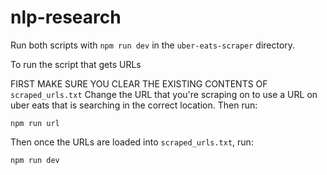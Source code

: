 # nlp-research

Run both scripts with `npm run dev` in the `uber-eats-scraper` directory.

To run the script that gets URLs

FIRST MAKE SURE YOU CLEAR THE EXISTING CONTENTS OF `scraped_urls.txt`
Change the URL that you're scraping on to use a URL on uber eats that is searching in the correct location.
Then run:

```
npm run url
```

Then once the URLs are loaded into `scraped_urls.txt`, run:

```
npm run dev
```